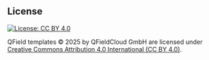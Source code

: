 
## License
[![License: CC BY 4.0](https://img.shields.io/badge/License-CC%20BY%204.0-1f6feb.svg)](https://creativecommons.org/licenses/by/4.0/)

QField templates © 2025 by QFieldCloud GmbH are licensed under  
[Creative Commons Attribution 4.0 International (CC BY 4.0)](https://creativecommons.org/licenses/by/4.0/).
